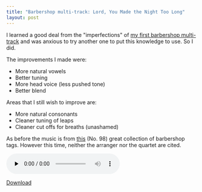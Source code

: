 ```yaml
---
title: "Barbershop multi-track: Lord, You Made the Night Too Long"
layout: post
---
```


I learned a good deal from the "imperfections" of <a href="http://blog.classicalcode.com/?p=57">my first barbershop multi-track</a> and was anxious to try another one to put this knowledge to use. So I did.

The improvements I made were:
<ul>
	<li>More natural vowels</li>
	<li>Better tuning</li>
	<li>More head voice (less pushed tone)</li>
	<li>Better blend</li>
</ul>
Areas that I still wish to improve are:
<ul>
	<li>More natural consonants</li>
	<li>Cleaner tuning of leaps</li>
	<li>Cleaner cut offs for breaths (unashamed)</li>
</ul>
As before the music is from <a href="http://www.stampedecitychorus.com/classic_tags_men2.pdf">this</a> (No. 98) great collection of barbershop tags. However this time, neither the arranger nor the quartet are cited.

<audio id="wp_mep_53" src="http://jordaneldredge.com/uploads/2008/03/lord-you-made-the-night-too-long.mp3" type="audio/mp3"    controls="controls" preload="none"  ></audio>

<a href="http://jordaneldredge.com/uploads/2008/03/lord-you-made-the-night-too-long.mp3" title="Multi-track tag: Lord You Made the Night Too Long">Download</a>
